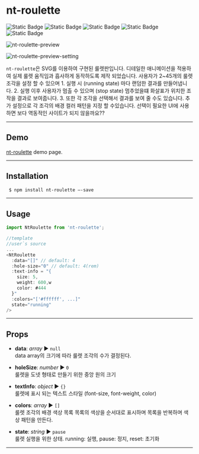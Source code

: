nt-roulette
==================

![Static Badge](https://img.shields.io/badge/vue_3-only-%234FC08D?style=for-the-badge)
![Static Badge](https://img.shields.io/badge/javascript-%23F7DF1E?style=for-the-badge)
![Static Badge](https://img.shields.io/badge/html-%23E34F26?style=for-the-badge&logo=html)
![Static Badge](https://img.shields.io/badge/sass-%23CC6699?style=for-the-badge)
![Static Badge](https://img.shields.io/badge/vite-bundler-%23646CFF?style=for-the-badge)

![nt-roulette-preview](https://github.com/user-attachments/assets/8723db32-002c-44f4-b385-4636f326c481)

![nt-roulette-preview-setting](https://github.com/user-attachments/assets/f2009354-92e8-4549-aab8-a796950814a2)


`nt-roulette`은 SVG를 이용하여 구현된 룰렛판입니다. 디테일한 애니메이션을 적용하여 실제 룰렛 움직임과 흡사하게 동작하도록 제작 되었습니다. 사용자가 2~45개의 룰렛 조각을 설정 할 수 있으며 1. 실행 시 (running state) 마다 랜덤한 결과를 만들어냅니다. 2. 실행 이후 사용자가 멈출 수 있으며 (stop state) 멈추었을떄 화살표가 위치한 조작을 결과로 보여줍니다. 3. 또한 각 조각을 선택해서 결과를 보여 줄 수도 있습니다. 추가 설정으로 각 조각의 배경 컬러 패턴을 지정 할 수있습니다. 
선택이 필요한 UI에 사용하면 보다 역동적인 사이트가 되지 않을까요??    

---
## Demo

[nt-roulette](https://noistommy.github.io/nt-roulette) demo page.

---
## Installation

```sh
 $ npm install nt-roulette —-save
```
---
## Usage

```javascript
import NtRoulette from 'nt-roulette';

//template
//user`s source
...
<NtRoulette
  :data="[]" // default: 4
  :hole-size="0" // default: 4(rem)
  :text-info = "{
    size: 5,
    weight: 600,w
    color: #444
  }"
  :colors="['#ffffff', ...]"
  state="running"
/>

```
---

## Props

* **data**: _array_ ▶︎ `null`    
data array의 크기에 따라 룰렛 조각의 수가 결정된다.

* **holeSize**: _number_ ▶︎ `0`   
룰렛을 도넷 형태로 만들기 위한 중앙 원의 크기

* **textInfo**: _object_ ▶︎ `{}`   
룰렛에 표시 되는 텍스트 스타일 (font-size, font-weight, color)

* **colors**: _array_ ▶︎ `[]`   
룰렛 조각의 배경 색상 목록 목록의 색상을 순서대로 표시하며 목록을 반복하며 색상 패턴을 만든다.

* **state**: _string_ ▶︎ `pause`   
룰렛 실행을 위한 상태. running: 실행, pause: 정지, reset: 초기화

---
